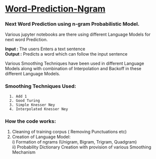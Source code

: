 # <u>Word-Prediction-Ngram</u>
### Next Word Prediction using n-gram Probabilistic Model.
Various jupyter notebooks are there using different Language Models for next word Prediction.
<br>

<strong>Input :</strong> The users Enters a text sentence<br> 
<strong>Output :</strong> Predicts a word which can follow the input sentence
<br>

Various Smoothing Techniques have been used in different Language Models along with combination of Interpolation and Backoff
in these different Language Models.
### Smoothing Techniques Used:
      1. Add 1 
      2. Good Turing 
      3. Simple Knesser Ney
      4. Interpolated Knesser Ney
      
### How the code works:
1. Cleaning of training corpus ( Removing Punctuations etc)
2. Creation of Language Model:<br>
    i) Formation of ngrams (Unigram, Bigram, Trigram, Quadgram)<br>
    ii) Probability Dictionary Creation with provision of various Smoothing Mechanism


